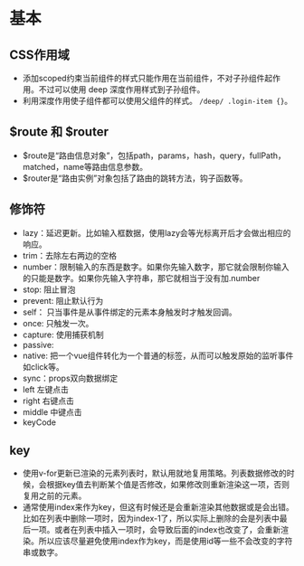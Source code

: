 # 基本


## CSS作用域
 - 添加scoped约束当前组件的样式只能作用在当前组件，不对子孙组件起作用。不过可以使用 deep 深度作用样式到子孙组件。
 - 利用深度作用使子组件都可以使用父组件的样式。 `/deep/ .login-item {}`。

## $route 和 $router
- $route是“路由信息对象”，包括path，params，hash，query，fullPath，matched，name等路由信息参数。
- $router是“路由实例”对象包括了路由的跳转方法，钩子函数等。

## 修饰符
- lazy：延迟更新。比如输入框数据，使用lazy会等光标离开后才会做出相应的响应。
- trim：去除左右两边的空格
- number：限制输入的东西是数字。如果你先输入数字，那它就会限制你输入的只能是数字。如果你先输入字符串，那它就相当于没有加.number
- stop: 阻止冒泡
- prevent: 阻止默认行为
- self： 只当事件是从事件绑定的元素本身触发时才触发回调。
- once: 只触发一次。
- capture: 使用捕获机制
- passive:
- native:  把一个vue组件转化为一个普通的标签，从而可以触发原始的监听事件如click等。
- sync：props双向数据绑定
- left 左键点击
- right 右键点击
- middle 中键点击
- keyCode

## key
- 使用v-for更新已渲染的元素列表时，默认用就地复用策略。列表数据修改的时候，会根据key值去判断某个值是否修改，如果修改则重新渲染这一项，否则复用之前的元素。
- 通常使用index来作为key，但这有时候还是会重新渲染其他数据或是会出错。比如在列表中删除一项时，因为index-1了，所以实际上删除的会是列表中最后一项。或者在列表中插入一项时，会导致后面的index也改变了，会重新渲染。所以应该尽量避免使用index作为key，而是使用id等一些不会改变的字符串或数字。

